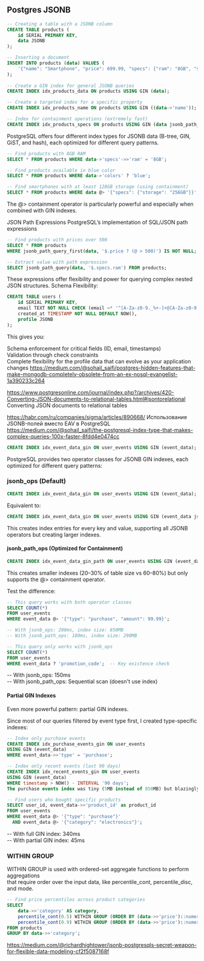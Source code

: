 
## Postgres JSONB

```sql
-- Creating a table with a JSONB column
CREATE TABLE products (
    id SERIAL PRIMARY KEY,
    data JSONB
);

-- Inserting a document
INSERT INTO products (data) VALUES (
    '{"name": "Smartphone", "price": 699.99, "specs": {"ram": "8GB", "storage": "256GB"}, "colors": ["black", "silver", "blue"]}'
);
 
-- Create a GIN index for general JSONB queries
CREATE INDEX idx_products_data ON products USING GIN (data);

-- Create a targeted index for a specific property
CREATE INDEX idx_products_name ON products USING GIN ((data->'name'));

-- Index for containment operations (extremely fast)
CREATE INDEX idx_products_specs ON products USING GIN (data jsonb_path_ops);
```
PostgreSQL offers four different index types for JSONB data (B-tree, GIN, GiST, and hash), each optimized for different query patterns. 

 
```sql
-- Find products with 8GB RAM
SELECT * FROM products WHERE data->'specs'->>'ram' = '8GB';

-- Find products available in blue color
SELECT * FROM products WHERE data->'colors' ? 'blue';

-- Find smartphones with at least 128GB storage (using containment)
SELECT * FROM products WHERE data @> '{"specs": {"storage": "256GB"}}';
```
The @> containment operator is particularly powerful and   especially when combined with GIN indexes.

JSON Path Expressions
PostgreSQL’s implementation of SQL/JSON path expressions 
```sql
-- Find products with prices over 500
SELECT * FROM products 
WHERE jsonb_path_query_first(data, '$.price ? (@ > 500)') IS NOT NULL;

-- Extract value with path expression
SELECT jsonb_path_query(data, '$.specs.ram') FROM products;
```
These expressions offer  flexibility and power for querying complex nested JSON structures.
Schema Flexibility:
```sql
CREATE TABLE users (
    id SERIAL PRIMARY KEY,
    email TEXT NOT NULL CHECK (email ~* '^[A-Za-z0-9._%+-]+@[A-Za-z0-9.-]+\.[A-Za-z]{2,}$'),
    created_at TIMESTAMP NOT NULL DEFAULT NOW(),
    profile JSONB
);
```
This gives you:

Schema enforcement for critical fields (ID, email, timestamps)  
Validation through check constraints  
Complete flexibility for the profile data that can evolve as your application changes
<https://medium.com/@sohail_saifi/postgres-hidden-features-that-make-mongodb-completely-obsolete-from-an-ex-nosql-evangelist-1a390233c264>

<https://www.postgresonline.com/journal/index.php?/archives/420-Converting-JSON-documents-to-relational-tables.html#jsontorelational> Converting JSON documents to relational tables

<https://habr.com/ru/companies/sigma/articles/890668/> Использование JSONB-полей вместо EAV в PostgreSQL
<https://medium.com/@sohail_saifi/the-postgresql-index-type-that-makes-complex-queries-100x-faster-8fdd4e0474cc>
```sql
CREATE INDEX idx_event_data_gin ON user_events USING GIN (event_data);
```
PostgreSQL provides two operator classes for JSONB GIN indexes, each optimized for different query patterns:

### jsonb_ops (Default)
```sql
CREATE INDEX idx_event_data_gin ON user_events USING GIN (event_data);  
```
 Equivalent to:
```sql
CREATE INDEX idx_event_data_gin ON user_events USING GIN (event_data jsonb_ops);  
```

This creates index entries for every key and value, supporting all JSONB operators but creating larger indexes.

#### jsonb_path_ops (Optimized for Containment)
```sql
CREATE INDEX idx_event_data_gin_path ON user_events USING GIN (event_data jsonb_path_ops);
```
This creates smaller indexes (20–30% of table size vs 60–80%) but only supports the @> containment operator.

Test  the difference:
```sql
-- This query works with both operator classes
SELECT COUNT(*) 
FROM user_events 
WHERE event_data @> '{"type": "purchase", "amount": 99.99}';

-- With jsonb_ops: 280ms, index size: 850MB
-- With jsonb_path_ops: 180ms, index size: 290MB

-- This query only works with jsonb_ops
SELECT COUNT(*) 
FROM user_events 
WHERE event_data ? 'promotion_code';  -- Key existence check
```
-- With jsonb_ops: 150ms  
-- With jsonb_path_ops: Sequential scan (doesn't use index)

#### Partial GIN Indexes
Even more powerful pattern: partial GIN indexes.

Since most of our queries filtered by event type first, I created type-specific indexes:
```sql
-- Index only purchase events
CREATE INDEX idx_purchase_events_gin ON user_events 
USING GIN (event_data) 
WHERE event_data->>'type' = 'purchase';

-- Index only recent events (last 90 days)
CREATE INDEX idx_recent_events_gin ON user_events 
USING GIN (event_data) 
WHERE timestamp > NOW() - INTERVAL '90 days';
The purchase events index was tiny (5MB instead of 850MB) but blazingly fast for purchase-specific queries:

-- Find users who bought specific products
SELECT user_id, event_data->>'product_id' as product_id
FROM user_events 
WHERE event_data @> '{"type": "purchase"}'
  AND event_data @> '{"category": "electronics"}';
```
-- With full GIN index: 340ms  
-- With partial GIN index: 45ms

### WITHIN GROUP

WITHIN GROUP is used with ordered-set aggregate functions to perform aggregations  
that require order over the input data, like percentile_cont, percentile_disc, and mode.

```sql
-- Find price percentiles across product categories
SELECT 
    data->>'category' AS category,
    percentile_cont(0.5) WITHIN GROUP (ORDER BY (data->>'price')::numeric) AS median_price,
    percentile_cont(0.9) WITHIN GROUP (ORDER BY (data->>'price')::numeric) AS p90_price
FROM products
GROUP BY data->>'category';
```



<https://medium.com/@richardhightower/jsonb-postgresqls-secret-weapon-for-flexible-data-modeling-cf2f5087168f>

